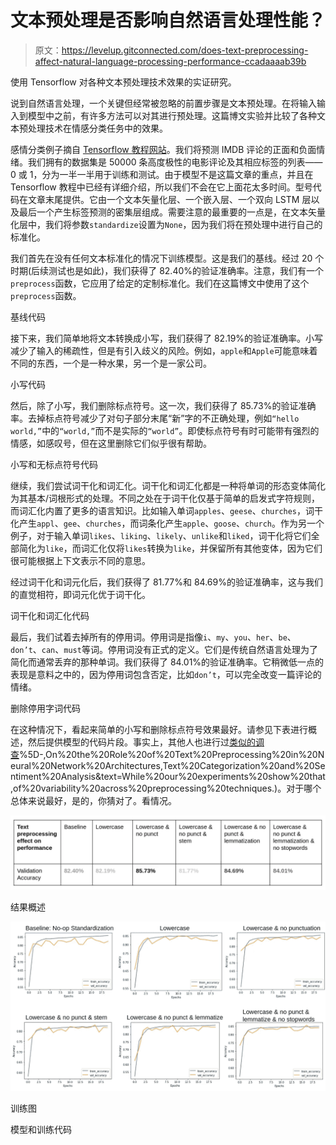 # 文本预处理是否影响自然语言处理性能？

> 原文：<https://levelup.gitconnected.com/does-text-preprocessing-affect-natural-language-processing-performance-ccadaaaab39b>

使用 Tensorflow 对各种文本预处理技术效果的实证研究。

说到自然语言处理，一个关键但经常被忽略的前置步骤是文本预处理。在将输入输入到模型中之前，有许多方法可以对其进行预处理。这篇博文实验并比较了各种文本预处理技术在情感分类任务中的效果。

感情分类例子摘自 [Tensorflow 教程网站](https://www.tensorflow.org/text/tutorials/text_classification_rnn)。我们将预测 IMDB 评论的正面和负面情绪。我们拥有的数据集是 50000 条高度极性的电影评论及其相应标签的列表——0 或 1，分为一半一半用于训练和测试。由于模型不是这篇文章的重点，并且在 Tensorflow 教程中已经有详细介绍，所以我们不会在它上面花太多时间。型号代码在文章末尾提供。它由一个文本矢量化层、一个嵌入层、一个双向 LSTM 层以及最后一个产生标签预测的密集层组成。需要注意的最重要的一点是，在文本矢量化层中，我们将参数`standardize`设置为`None`，因为我们将在预处理中进行自己的标准化。

我们首先在没有任何文本标准化的情况下训练模型。这是我们的基线。经过 20 个时期(后续测试也是如此)，我们获得了 82.40%的验证准确率。注意，我们有一个`preprocess`函数，它应用了给定的定制标准化。我们在这篇博文中使用了这个`preprocess`函数。

基线代码

接下来，我们简单地将文本转换成小写，我们获得了 82.19%的验证准确率。小写减少了输入的稀疏性，但是有引入歧义的风险。例如，`apple`和`Apple`可能意味着不同的东西，一个是一种水果，另一个是一家公司。

小写代码

然后，除了小写，我们删除标点符号。这一次，我们获得了 85.73%的验证准确率。去掉标点符号减少了对句子部分末尾“新”字的不正确处理，例如`“hello world,”`中的`“world,”`而不是实际的`“world”`。即使标点符号有时可能带有强烈的情感，如感叹号，但在这里删除它们似乎很有帮助。

小写和无标点符号代码

继续，我们尝试词干化和词汇化。词干化和词汇化都是一种将单词的形态变体简化为其基本/词根形式的处理。不同之处在于词干化仅基于简单的启发式字符规则，而词汇化内置了更多的语言知识。比如输入单词`apples`、`geese`、`churches`，词干化产生`appl`、`gee`、`churches`，而词条化产生`apple`、`goose`、`church`。作为另一个例子，对于输入单词`likes`、`liking`、`likely`、`unlike`和`liked`，词干化将它们全部简化为`like`，而词汇化仅将`likes`转换为`like`，并保留所有其他变体，因为它们很可能根据上下文表示不同的意思。

经过词干化和词元化后，我们获得了 81.77%和 84.69%的验证准确率，这与我们的直觉相符，即词元化优于词干化。

词干化和词汇化代码

最后，我们试着去掉所有的停用词。停用词是指像`i`、`my`、`you`、`her`、`be`、`don’t`、`can`、`must`等词。停用词没有正式的定义。它们是传统自然语言处理为了简化而通常丢弃的那种单词。我们获得了 84.01%的验证准确率。它稍微低一点的表现是意料之中的，因为停用词包含否定，比如`don’t`，可以完全改变一篇评论的情绪。

删除停用字词代码

在这种情况下，看起来简单的小写和删除标点符号效果最好。请参见下表进行概述，然后提供模型的代码片段。事实上，其他人也进行过[类似的调查](https://arxiv.org/abs/1707.01780#:~:text=version%2C%20v3)%5D-,On%20the%20Role%20of%20Text%20Preprocessing%20in%20Neural%20Network%20Architectures,Text%20Categorization%20and%20Sentiment%20Analysis&text=While%20our%20experiments%20show%20that,of%20variability%20across%20preprocessing%20techniques.)。对于哪个总体来说最好，是的，你猜对了。看情况。

![](img/98c30d8f929fef6e5a29ad13854577f4.png)

结果概述

![](img/5596f66c331fea4bbd0a826ed85be21c.png)

训练图

模型和训练代码